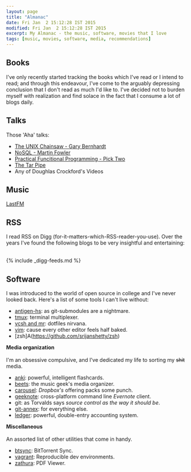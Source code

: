 ```yaml
---
layout: page
title: "Almanac"
date: Fri Jan  2 15:12:28 IST 2015
modified: Fri Jan  2 15:12:28 IST 2015
excerpt: My Almanac - the music, software, movies that I love
tags: [music, movies, software, media, recommendations]
---
```


## Books
I've only recently started tracking the books which I've read or I intend to read; and through this endeavour, I've come to the arguably depressing conclusion that I don't read as much I'd like to. I've decided not to burden myself with realization and find solace in the fact that I consume a lot of blogs daily.

## Talks
Those 'Aha' talks:

- [The UNIX Chainsaw - Gary Bernhardt](https://www.youtube.com/watch?v=ZQnyApKysg4)
- [NoSQL - Martin Fowler](https://www.youtube.com/watch?v=qI_g07C_Q5I)
- [Practical Funcitional Programming - Pick Two](https://www.youtube.com/watch?v=XcS-LdEBUkE)
- [The Tar Pipe](http://blog.extracheese.org/2010/05/the-tar-pipe.html)
- Any of Doughlas Crockford's Videos

## Music
[LastFM](www.last.fm/user/srijanshetty/tracks)

## RSS
I read RSS on Digg (for-it-matters-which-RSS-reader-you-use).
Over the years I've found the following blogs to be very insightful and entertaining:
<br/><br/>

{% include _digg-feeds.md %}

## Software
I was introduced to the world of open source in college and I've never looked back.
Here's a list of some tools I can't live without:

- [antigen-hs](https://github.com/srijanshetty/antigen-hs): as git-submodules are a nightmare.
- [tmux](https://github.com/srijanshetty/vcsh-tmux): terminal multiplexer.
- [vcsh and mr](/technical/vcsh-mr-dotfiles-nirvana/): dotfiles nirvana.
- [vim](https://github.com/srijanshetty/vim-plug/): cause every other editor feels half baked.
- [zsh]A(https://github.com/srijanshetty/zsh)

**Media organization**<br/><br/>
I'm an obsessive compulsive, and I've dedicated my life to sorting my <strike>shit</strike>  media.

- [anki](http://ankisrs.net/): powerful, intelligent flashcards.
- [beets](beets.readthedocs.org): the music geek's media organizer.
- [carousel](https://carousel.dropbox.com/): *Dropbox's* offering packs some punch.
- [geeknote](http://www.geeknote.me/): cross-platform command line *Evernote* client.
- git: as Torvalds says *source control as the way it should be*.
- [git-annex](https://git-annex.branchable.com/): for everything else.
- [ledger](http://www.ledger-cli.org/): powerful, double-entry accounting system.

**Miscellaneous**<br/><br/>
An assorted list of other utilities that come in handy.

- [btsync](http://www.getsync.com/download): BitTorrent Sync.
- [vagrant](https://vagrantup.com): Reproducible dev environments.
- [zathura](https://pwmt.org/projects/zathura/): PDF Viewer.


